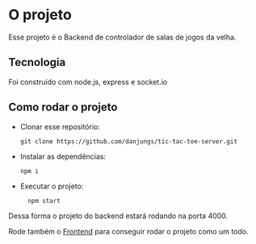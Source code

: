 # O projeto
Esse projeto é o Backend de controlador de salas de jogos da velha. 

## Tecnologia
Foi construído com node.js, express e socket.io

## Como rodar o projeto
- Clonar esse repositório:
  ```
  git clone https://github.com/danjungs/tic-tac-toe-server.git
  ```  
- Instalar as dependências:
  ```
  npm i
  ```  
- Executar o projeto:
  ```
    npm start
    ``` 

Dessa forma o projeto do backend estará rodando na porta 4000.

Rode também o [Frontend](https://github.com/danjungs/tic-tac-toe-client) para conseguir rodar o projeto como um todo.
